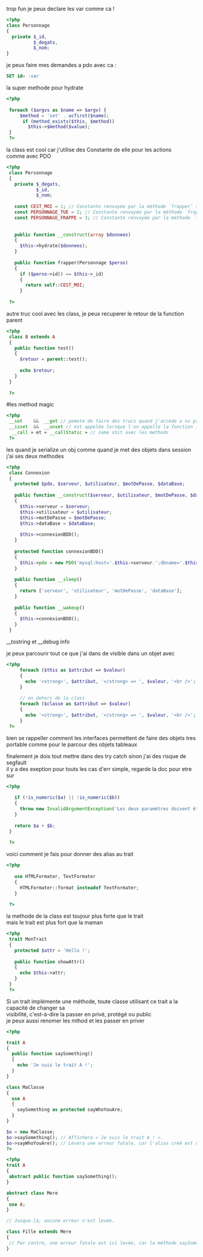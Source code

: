 trop fun je peux declare les var comme ca !
```php
<?php
class Personnage
{
  private $_id,
          $_degats,
          $_nom;
}
```

je peux faire mes demandes a pdo avec ca :
```sql
SET id= :var
```

la super methode pour hydrate
```php
<?php 
 
 foreach ($argvs as $name => $argv) {
     $method = 'set' . ucfirst($name);
      if (method_exists($this, $method))
        $this->$method($value);
 }
 ?>
```

la class est cool car j'utilise des Constante de elle pour les actions \
comme avec PDO
```php
<?php 
 class Personnage
 {
   private $_degats,
           $_id,
           $_nom;
   
   const CEST_MOI = 1; // Constante renvoyée par la méthode `frapper` si on se frappe soi-même.
   const PERSONNAGE_TUE = 2; // Constante renvoyée par la méthode `frapper` si on a tué le personnage en le frappant.
   const PERSONNAGE_FRAPPE = 3; // Constante renvoyée par la méthode `frapper` si on a bien frappé le personnage.
   
   
   public function __construct(array $donnees)
   {
     $this->hydrate($donnees);
   }
   
   public function frapper(Personnage $perso)
   {
     if ($perso->id() == $this->_id)
     {
       return self::CEST_MOI;
     }
     
 ?>
```

autre truc cool avec les class, je peux recuperer le retour de la function parent
```php
<?php 
 class B extends A
 {
   public function test()
   {
     $retour = parent::test();
     
     echo $retour;
   }
 }
 
 ?>
```
 
#les method magic 
```php
<?php 
 __set    &&  __get // pemete de faire des trucs quand j'accede a nu prop qui n'existe pas ou interdit
 __isset  &&  __unset // est appelée lorsque l'on appelle la fonction isset | unset sur un attribut qui n'existe pas ou auquel on n'a pas accès.
  __call » et « __callStatic » // same shit avec les methods
 ?>
``` 
les quand je serialize un obj comme quand je met des objets dans session j'ai ses deux methodes
```php
<?php 
 class Connexion
 {
   protected $pdo, $serveur, $utilisateur, $motDePasse, $dataBase;
   
   public function __construct($serveur, $utilisateur, $motDePasse, $dataBase)
   {
     $this->serveur = $serveur;
     $this->utilisateur = $utilisateur;
     $this->motDePasse = $motDePasse;
     $this->dataBase = $dataBase;
     
     $this->connexionBDD();
   }
   
   protected function connexionBDD()
   {
     $this->pdo = new PDO('mysql:host='.$this->serveur.';dbname='.$this->dataBase, $this->utilisateur, $this->motDePasse);
   }
   
   public function __sleep()
   {
     return ['serveur', 'utilisateur', 'motDePasse', 'dataBase'];
   }
   
   public function __wakeup()
   {
     $this->connexionBDD();
   }
 }
```

__tostring et __debug info 

je peux parcourir tout ce que j'ai dans de visible dans un objet avec 
```php
<?php 
     foreach ($this as $attribut => $valeur)
     {
       echo '<strong>', $attribut, '</strong> => ', $valeur, '<br />';
     }
     
     // en dehors de la class
     foreach ($classe as $attribut => $valeur)
     {
       echo '<strong>', $attribut, '</strong> => ', $valeur, '<br />';
     }
 ?>
```

bien se rappeller comment les interfaces permettent de faire des objets tres \
portable comme pour le parcour des objets tableaux

finalement je dois tout mettre dans des try catch sinon j'ai des risque de segfault \
il y a des exeption pour touts les cas d'err simple, regarde la doc pour etre sur
```php
<?php 
 
   if (!is_numeric($a) || !is_numeric($b))
   {
     throw new InvalidArgumentException('Les deux paramètres doivent être des nombres');
   }
   
   return $a + $b;
 }
 
 ?>
```

voici comment je fais pour donner des alias au trait
```php
<?php
 
   use HTMLFormater, TextFormater
   {
     HTMLFormater::format insteadof TextFormater;
   }
 
 ?>
```

la methode de la class est toujour plus forte que le trait \
mais le trait est plus fort que la maman

```php
<?php 
 trait MonTrait
 {
   protected $attr = 'Hello !';
   
   public function showAttr()
   {
     echo $this->attr;
   }
 }
 ?>
```
Si un trait implémente une méthode, toute classe utilisant ce trait a la capacité de changer sa \
 visibilité, c'est-à-dire la passer en privé, protégé ou public \
 je peux aussi renomer les mthod et les passer en priver
 
 ```php
<?php 

 trait A
 {
   public function saySomething()
   {
     echo 'Je suis le trait A !';
   }
 }
 
 class MaClasse
 {
   use A
   {
     saySomething as protected sayWhoYouAre;
   }
 }
 
 $o = new MaClasse;
 $o->saySomething(); // Affichera « Je suis le trait A ! ».
 $o->sayWhoYouAre(); // Lèvera une erreur fatale, car l'alias créé est une méthode protégée.
 ?>

<?php
trait A
{
  abstract public function saySomething();
}

abstract class Mere
{
  use A;
}

// Jusque-là, aucune erreur n'est levée.

class Fille extends Mere
{
  // Par contre, une erreur fatale est ici levée, car la méthode saySomething() n'a pas été implémentée.
}

```